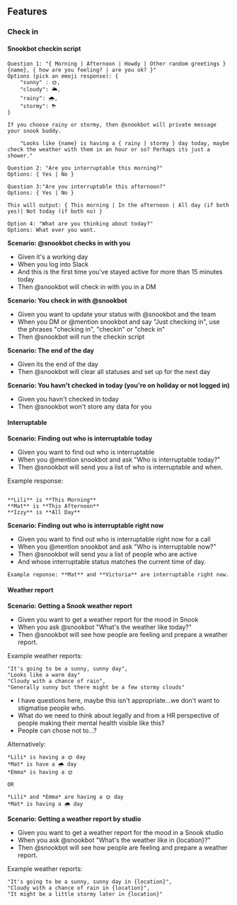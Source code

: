 
## Features

### Check in

#### Snookbot checkin script

```
Question 1: "{ Morning | Afternoon | Howdy | Other random greetings } {name}, { how are you feeling? | are you ok? }"
Options (pick an emoji response): {
    "sunny" : 🌞,
    "cloudy": 🌥,
    "rainy": 🌧,
    "stormy": ⛈
}

If you choose rainy or stormy, then @snookbot will private message your snook buddy.

    "Looks like {name} is having a { rainy | stormy } day today, maybe check the weather with them in an hour or so? Perhaps its just a shower."

Question 2: "Are you interruptable this morning?"
Options: { Yes | No }

Question 3:"Are you interruptable this afternoon?"
Options: { Yes | No }

This will output: { This morning | In the afternoon | All day (if both yes)| Not today (if both no) }

Option 4: "What are you thinking about today?"
Options: What ever you want.
```


**Scenario: @snookbot checks in with you**

+ Given it's a working day
+ When you log into Slack
+ And this is the first time you've stayed active for more than 15 minutes today
+ Then @snookbot will check in with you in a DM

**Scenario: You check in with @snookbot**

+ Given you want to update your status with @snookbot and the team
+ When you DM or @mention snookbot and say "Just checking in", use the phrases "checking in", "checkin" or "check in"
+ Then @snookbot will run the checkin script


**Scenario: The end of the day**

+ Given its the end of the day
+ Then @snookbot will clear all statuses and set up for the next day


**Scenario: You havn't checked in today (you're on holiday or not logged in)**

+ Given you havn't checked in today
+ Then @snookbot won't store any data for you


#### Interruptable

**Scenario: Finding out who is interruptable today**

+ Given you want to find out who is interruptable
+ When you @mention snookbot and ask "Who is interruptable today?"
+ Then @snookbot will send you a list of who is interruptable and when.

Example response:
```"Looks like:"

**Lili** is **This Morning**
**Mat** is **This Afternoon**
**Izzy** is **All Day**
```

**Scenario: Finding out who is interruptable right now**

+ Given you want to find out who is interruptable right now for a call
+ When you @mention snookbot and ask "Who is interruptable now?"
+ Then @snookbot will send you a list of people who are active
+ And whose interruptable status matches the current time of day.

```Example reponse: **Mat** and **Victoria** are interruptable right now.```


#### Weather report

**Scenario: Getting a Snook weather report**

+ Given you want to get a weather report for the mood in Snook
+ When you ask @snookbot "What's the weather like today?"
+ Then @snookbot will see how people are feeling and prepare a weather report.

Example weather reports:
```
"It's going to be a sunny, sunny day",
"Looks like a warm day"
"Cloudy with a chance of rain",
"Generally sunny but there might be a few stormy clouds"
```
+ I have questions here, maybe this isn't appropriate...we don't want to stigmatise people who.
+ What do we need to think about legally and from a HR perspective of people making their mental health visible like this?
+ People can chose not to...?

Alternatively:
```
*Lili* is having a 🌞 day
*Mat* is have a 🌧 day
*Emma* is having a 🌞

OR

*Lili* and *Emma* are having a 🌞 day
*Mat* is having a 🌧 day
```


**Scenario: Getting a weather report by studio**

+ Given you want to get a weather report for the mood in a Snook studio
+ When you ask @snookbot "What's the weather like in {location}?"
+ Then @snookbot will see how people are feeling and prepare a weather report.

Example weather reports:

```
"It's going to be a sunny, sunny day in {location}",
"Cloudy with a chance of rain in {location}",
"It might be a little stormy later in {location}"
```